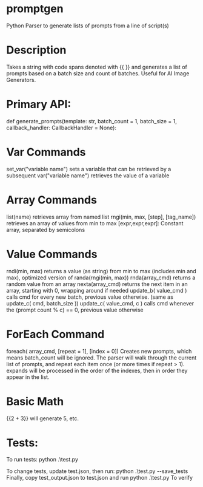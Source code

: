 # promptgen
Python Parser to generate lists of prompts from a line of script(s)

# Description
Takes a string with code spans denoted with {{ }} and generates a list of prompts based on a batch size and count of batches.
Useful for AI Image Generators.

# Primary API:
def generate_prompts(template: str, batch_count = 1, batch_size = 1, callback_handler: CallbackHandler = None):

# Var Commands
set_var("variable name") sets a variable that can be retrieved by a subsequent 
var("variable name") retrieves the value of a variable

# Array Commands
list(name) retrieves array from named list
rngi(min, max, [step], [tag_name]) retrieves an array of values from min to max
[expr,expr,expr]: Constant array, separated by semicolons

# Value Commands
rndi(min, max) returns a value (as string) from min to max (includes min and max), optimized version of randa(rngi(min, max))
rnda(array_cmd) returns a random value from an array
nexta(array_cmd) returns the next item in an array, starting with 0, wrapping around if needed
update_b( value_cmd ) calls cmd for every new batch, previous value otherwise. (same as update_c( cmd, batch_size ))
update_c( value_cmd, c ) calls cmd whenever the (prompt count % c) == 0, previous value otherwise

# ForEach Command
foreach( array_cmd, [repeat = 1], [index = 0])
Creates new prompts, which means batch_count will be ignored.
The parser will walk through the current list of prompts, and repeat each item once (or more times if repeat > 1).
expands will be processed in the order of the indexes, then in order they appear in the list.

# Basic Math
{{2 + 3}} will generate 5, etc.

# Tests:
To run tests:
python .\test.py

To change tests, update test.json, then run:
python .\test.py --save_tests
Finally, copy test_output.json to test.json and run
python .\test.py
To verify
